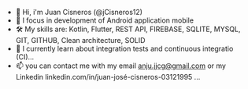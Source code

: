 - 👋 Hi, i'm Juan Cisneros (@jCisneros12)
- 📲 I focus in development of  Android application mobile
- 🛠 My skills are: Kotlin, Flutter, REST API, FIREBASE, SQLITE, MYSQL, GIT, GITHUB, Clean architecture, SOLID
- 🌱 I currently  learn about integration tests and continuous integratio (CI)...
- 📫 you can contact me with my email anju.jjcg@gmail.com or my Linkedin linkedin.com/in/juan-josé-cisneros-03121995 ...

<!---
jCisneros12/jCisneros12 is a ✨ special ✨ repository because its `README.md` (this file) appears on your GitHub profile.
You can click the Preview link to take a look at your changes.
--->
